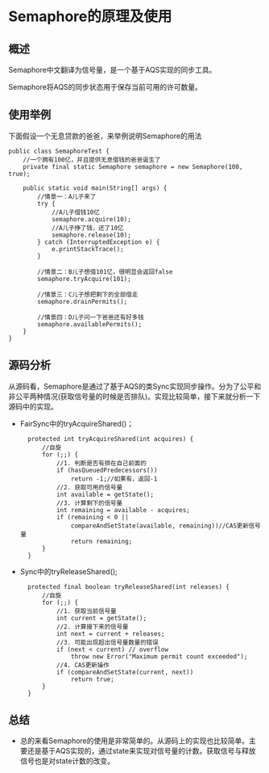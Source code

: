 # Semaphore的原理及使用

## 概述
Semaphore中文翻译为信号量，是一个基于AQS实现的同步工具。

Semaphore将AQS的同步状态用于保存当前可用的许可数量。


## 使用举例
下面假设一个无息贷款的爸爸，来举例说明Semaphore的用法

	public class SemaphoreTest {
	    //一个拥有100亿，并且提供无息借钱的爸爸诞生了
	    private final static Semaphore semaphore = new Semaphore(100, true);
	
	    public static void main(String[] args) {
	        //情景一：A儿子来了
	        try {
	            //A儿子借钱10亿
	            semaphore.acquire(10);
	            //A儿子挣了钱，还了10亿
	            semaphore.release(10);
	        } catch (InterruptedException e) {
	            e.printStackTrace();
	        }
	
	        //情景二：B儿子想借101亿，很明显会返回false
	        semaphore.tryAcquire(101);
	
	        //情景三：C儿子想把剩下的全部借走
	        semaphore.drainPermits();
	
	        //情景四：D儿子问一下爸爸还有好多钱
	        semaphore.availablePermits();
	    }
	}


## 源码分析

从源码看，Semaphore是通过了基于AQS的类Sync实现同步操作。分为了公平和非公平两种情况(获取信号量的时候是否排队)。实现比较简单，接下来就分析一下源码中的实现。

+ FairSync中的tryAcquireShared()；

        protected int tryAcquireShared(int acquires) {
			//自旋
            for (;;) {
				//1. 判断是否有排在自己前面的
                if (hasQueuedPredecessors())
                    return -1;//如果有，返回-1
				//2. 获取可用的信号量
                int available = getState();
				//3. 计算剩下的信号量
                int remaining = available - acquires;
                if (remaining < 0 ||
                    compareAndSetState(available, remaining))//CAS更新信号量
                    return remaining;
            }
        }

+ Sync中的tryReleaseShared();

        protected final boolean tryReleaseShared(int releases) {
			//自旋
            for (;;) {
				//1. 获取当前信号量
                int current = getState();
				//2. 计算接下来的信号量
                int next = current + releases;
				//3. 可能出现超出信号量数量的错误
                if (next < current) // overflow
                    throw new Error("Maximum permit count exceeded");
				//4. CAS更新操作
                if (compareAndSetState(current, next))
                    return true;
            }
        }

## 总结
+ 总的来看Semaphore的使用是非常简单的。从源码上的实现也比较简单。主要还是基于AQS实现的，通过state来实现对信号量的计数。获取信号与释放信号也是对state计数的改变。